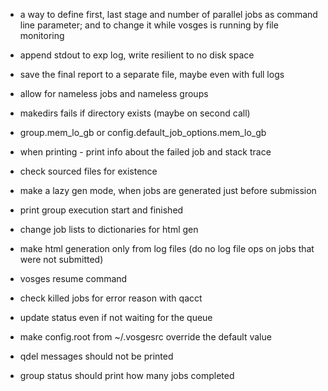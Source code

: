 - a way to define first, last stage and number of parallel jobs as command line parameter; and to change it while vosges is running by file monitoring
- append stdout to exp log, write resilient to no disk space
- save the final report to a separate file, maybe even with full logs

- allow for nameless jobs and nameless groups
- makedirs fails if directory exists (maybe on second call)
- group.mem_lo_gb or config.default_job_options.mem_lo_gb
- when printing - print info about the failed job and stack trace

- check sourced files for existence
- make a lazy gen mode, when jobs are generated just before submission
- print group execution start and finished

- change job lists to dictionaries for html gen

- make html generation only from log files (do no log file ops on jobs that were not submitted)
- vosges resume command
- check killed jobs for error reason with qacct

- update status even if not waiting for the queue

- make config.root from ~/.vosgesrc override the default value
- qdel messages should not be printed
- group status should print how many jobs completed
